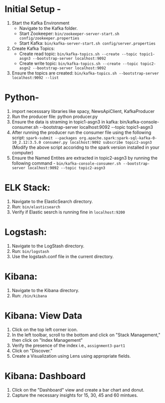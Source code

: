 # Initial Setup - 
1. Start the Kafka Environment
   - Navigate to the Kafka folder.
   - Start Zookeeper: `bin/zookeeper-server-start.sh config/zookeeper.properties`
   - Start Kafka: `bin/kafka-server-start.sh config/server.properties`
2. Create Kafka Topics:
   - Create read topic: `bin/kafka-topics.sh --create --topic topic1-asgn3 --bootstrap-server localhost:9092`
   - Create write topic: `bin/kafka-topics.sh --create --topic topic2-asgn2 --bootstrap-server localhost:9092`
3. Ensure the topics are created:
    `bin/kafka-topics.sh --bootstrap-server localhost:9092 --list`


# Python-
1. import necesssary libraries like spacy, NewsApiClient, KafkaProducer
2. Run the producer file: python producer.py
3. Ensure the data is straming in topic1-asgn3 in kafka:
    bin/kafka-console-consumer.sh --bootstrap-server localhost:9092 --topic topic1-asgn3
4. After running the producer run the consumer file using the following script:
    `spark-submit --packages org.apache.spark:spark-sql-kafka-0-10_2.12:3.5.0 consumer.py localhost:9092 subscribe topic2-asgn3` (Modify the above script accoridng to the spark version installed in your computer)
5. Ensure the Named Entites are extracted in topic2-asgn3 by running the following command - 
    `bin/kafka-console-consumer.sh --bootstrap-server localhost:9092 --topic topic2-asgn3` 

# ELK Stack:
1. Navigate to the ElasticSearch directory.
2. Run: `bin/elasticsearch`
3. Verify if Elastic sesrch is running fine in `localhost:9200`

# Logstash:
1. Navigate to the LogStash directory.
2. Run: `bin/logstash`
3. Use the logstash.conf file in the current directory.

# Kibana:
1. Navigate to the Kibana directory.
2. Run: `/bin/kibana`



# Kibana: View Data
1. Click on the top left corner icon.
2. In the left toolbar, scroll to the bottom and click on "Stack Management," then click on "Index Management"
3. Verify the presence of the index i.e., `assignment3-part1`
4. Click on "Discover."
5. Create a Visualization using Lens using appropriate fields.

# Kibana: Dashboard
1. Click on the "Dashboard" view and create a bar chart and donut.
2. Capture the necessary insights for 15, 30, 45 and 60 mintues.